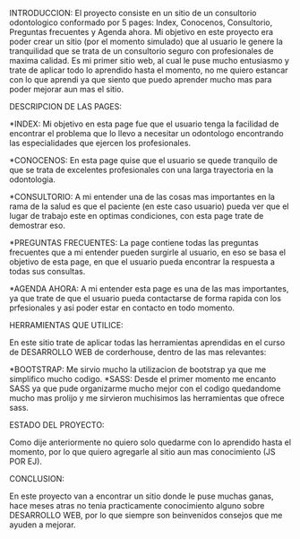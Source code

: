 INTRODUCCION:
El proyecto consiste en un sitio de un consultorio odontologico conformado por 5 pages: Index, Conocenos, Consultorio, Preguntas frecuentes y Agenda ahora. Mi objetivo
en este proyecto era poder crear un sitio (por el momento simulado) que al usuario le genere la tranquilidad que se trata de un consultorio seguro con profesionales de
maxima calidad. 
Es mi primer sitio web, al cual le puse mucho entusiasmo y trate de aplicar todo lo aprendido hasta el momento, no me quiero estancar con lo que aprendi ya que siento
que puedo aprender mucho mas para poder mejorar aun mas el sitio.

DESCRIPCION DE LAS PAGES:

*INDEX: Mi objetivo en esta page fue que el usuario tenga la facilidad de encontrar el problema que lo llevo a necesitar un odontologo encontrando las especialidades que
ejercen los profesionales.

*CONOCENOS: En esta page quise que el usuario se quede tranquilo de que se trata de excelentes profesionales con una larga trayectoria en la odontologia.

*CONSULTORIO: A mi entender una de las cosas mas importantes en la rama de la salud es que el paciente (en este caso usuario) pueda ver que el lugar de trabajo este 
en optimas condiciones, con esta page trate de demostrar eso.

*PREGUNTAS FRECUENTES: La page contiene todas las preguntas frecuentes que a mi entender pueden surgirle al usuario, en eso se basa el objetivo de esta page, en que el 
usuario pueda encontrar la respuesta a todas sus consultas.

*AGENDA AHORA: A mi entender esta page es una de las mas importantes, ya que trate de que el usuario pueda contactarse de forma rapida con los prfesionales y asi poder
estar en contacto en todo momento.

HERRAMIENTAS QUE UTILICE:

En este sitio trate de aplicar todas las herramientas aprendidas en el curso de DESARROLLO WEB de corderhouse, dentro de las mas relevantes:

*BOOTSTRAP: Me sirvio mucho la utilizacion de bootstrap ya que me simplifico mucho codigo.
*SASS: Desde el primer momento me encanto SASS ya que pude organizarme mucho mejor con el codigo quedandome mucho mas prolijo y me sirvieron muchisimos las herramientas
que ofrece sass.

ESTADO DEL PROYECTO:

Como dije anteriormente no quiero solo quedarme con lo aprendido hasta el momento, por lo que quiero agregarle al sitio aun mas conocimiento (JS POR EJ).

CONCLUSION:

En este proyecto van a encontrar un sitio donde le puse muchas ganas, hace meses atras no tenia practicamente conocimiento alguno sobre DESARROLLO WEB, por lo que siempre
son beinvenidos consejos que me ayuden a mejorar.


